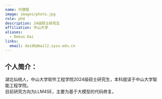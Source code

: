 ```yaml
---
name: 代德锟
image: images/photo.jpg
role: phd
description: 24级硕士研究生
affiliation: 中山大学
aliases:
  - Dekun Dai
links:
  email: daidk@mail2.sysu.edu.cn
---
```


## 个人简介：
湖北仙桃人，中山大学软件工程学院2024级硕士研究生，本科就读于中山大学智能工程学院。  
目前研究方向为LLM4SE，主要为基于大模型的代码修复。  

